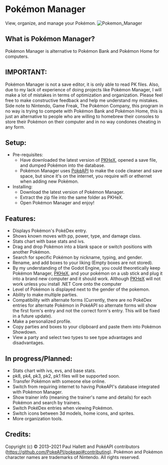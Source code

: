 # Pokémon Manager
View, organize, and manage your Pokémon.
![Pokemon_Manager](https://user-images.githubusercontent.com/86109384/159138854-56a10d73-51c9-40c5-933a-49c70699991b.png)

What is Pokémon Manager?
-
Pokémon Manager is alternative to Pokémon Bank and Pokémon Home for computers.

IMPORTANT:
-
Pokémon Manager is not a save editor, it is only able to read PK files. Also, due to my lack of experience of doing projects like Pokémon Manager, I will make a lot of mistakes in terms of optimization and organization. Please feel free to make constructive feedback and help me understand my mistakes. Side note to Nintendo, Game Freak, The Pokémon Company, this program in no way is trying to compete with Pokémon Bank and Pokémon Home, this is just an alternative to people who are willing to homebrew their consoles to store their Pokémon on their computer and in no way condones cheating in any form.

Setup:
-

- Pre-requisites:
  - Have downloaded the latest version of [PKHeX](https://github.com/kwsch/PKHeX), opened a save file, and dumped Pokémon into the database.
  - Pokémon Manager uses [PokéAPI](https://github.com/PokeAPI/pokeapi) to make the code cleaner and save space, but since it's on the internet, you require wifi or ethernet when adding new Pokémon.
- Installing:
  - Download the latest version of Pokémon Manager.
  - Extract the zip file into the same folder as PKHeX.
  - Open Pokémon Manager and enjoy!
  
Features:
- 
 - Displays Pokémon's PokéDex entry.
 - Shows known moves with pp, power, type, and damage class.
 - Stats chart with base stats and ivs.
 - Drag and drop Pokémon into a blank space or switch positions with another Pokémon.
 - Search for specific Pokémon by nickname, typing, and gender.
 - Rename, and add boxes to your liking (Empty boxes are not stored).
 - By my understanding of the Godot Engine, you could theoretically keep Pokémon Manager, [PKHeX](https://github.com/kwsch/PKHeX), and your pokémon on a usb stick and plug it into a brand new computer and it should work. Although [PKHeX](https://github.com/kwsch/PKHeX) will not work unless you install .NET Core onto the computer
 - Level of Pokémon is displayed next to the gender of the pokemon.
 - Ability to make multiple parties.
 - Compatibility with alternate forms (Currently, there are no PokéDex entries for alternate Pokémon in PokéAPI so alternate forms will show the first form's entry and not the correct form's entry. This will be fixed in a future update).
 - Make a personalized profile.
 - Copy parties and boxes to your clipboard and paste them into Pokémon Showdown.
 - View a party and select two types to see type advantages and disadvantages.

In progress/Planned:
-
   - Stats chart with ivs, evs, and base stats.
   - pk8, pk4, pk3, pk2, pk1 files will be supported soon.
   - Transfer Pokémon with someone else online.
   - Switch from requiring internet to having PokeAPI's database integrated with Pokémon Manager.
   - Show trainer info (meaning the trainer's name and details) for each Pokémon and search by trainers.
   - Switch PokéDex entries when viewing Pokémon.
   - Switch icons between 3d models, home icons, and sprites.
   - More organization tools.

Credits:
-
Copyright (c) © 2013–2021 Paul Hallett and PokéAPI contributors (https://github.com/PokeAPI/pokeapi#contributing). Pokémon and Pokémon character names are trademarks of Nintendo.
All rights reserved.
